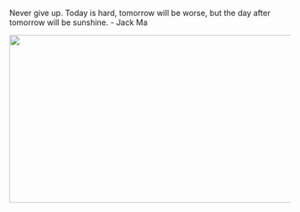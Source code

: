 <div>
  <div>
    <p>
    Never give up. Today is hard, tomorrow will be worse, but the day after tomorrow will be sunshine. - Jack Ma
    </p>
  </div>
  <div align="center">
    <img
      src="https://media.giphy.com/media/dWesBcTLavkZuG35MI/giphy.gif"
      width="600"
      height="300"
    />
  </div>
  </div>
